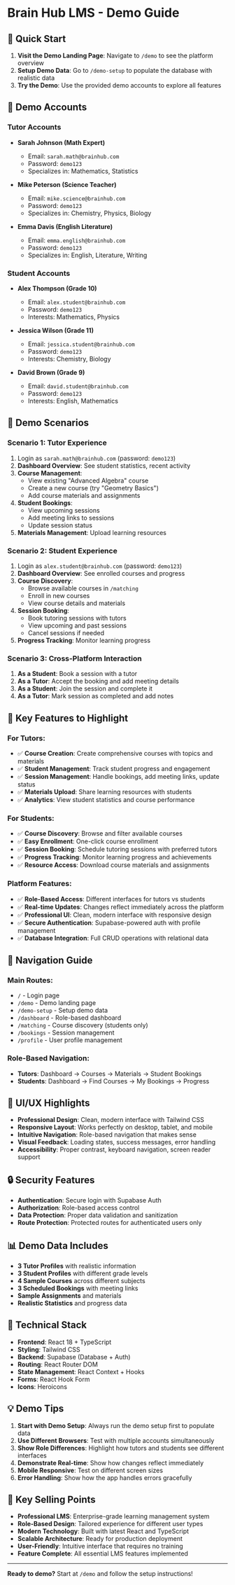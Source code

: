 # Brain Hub LMS - Demo Guide

## 🚀 Quick Start

1. **Visit the Demo Landing Page**: Navigate to `/demo` to see the platform overview
2. **Setup Demo Data**: Go to `/demo-setup` to populate the database with realistic data
3. **Try the Demo**: Use the provided demo accounts to explore all features

## 👥 Demo Accounts

### Tutor Accounts
- **Sarah Johnson (Math Expert)**
  - Email: `sarah.math@brainhub.com`
  - Password: `demo123`
  - Specializes in: Mathematics, Statistics

- **Mike Peterson (Science Teacher)**
  - Email: `mike.science@brainhub.com`
  - Password: `demo123`
  - Specializes in: Chemistry, Physics, Biology

- **Emma Davis (English Literature)**
  - Email: `emma.english@brainhub.com`
  - Password: `demo123`
  - Specializes in: English, Literature, Writing

### Student Accounts
- **Alex Thompson (Grade 10)**
  - Email: `alex.student@brainhub.com`
  - Password: `demo123`
  - Interests: Mathematics, Physics

- **Jessica Wilson (Grade 11)**
  - Email: `jessica.student@brainhub.com`
  - Password: `demo123`
  - Interests: Chemistry, Biology

- **David Brown (Grade 9)**
  - Email: `david.student@brainhub.com`
  - Password: `demo123`
  - Interests: English, Mathematics

## 🎯 Demo Scenarios

### Scenario 1: Tutor Experience
1. Login as `sarah.math@brainhub.com` (password: `demo123`)
2. **Dashboard Overview**: See student statistics, recent activity
3. **Course Management**: 
   - View existing "Advanced Algebra" course
   - Create a new course (try "Geometry Basics")
   - Add course materials and assignments
4. **Student Bookings**: 
   - View upcoming sessions
   - Add meeting links to sessions
   - Update session status
5. **Materials Management**: Upload learning resources

### Scenario 2: Student Experience
1. Login as `alex.student@brainhub.com` (password: `demo123`)
2. **Dashboard Overview**: See enrolled courses and progress
3. **Course Discovery**: 
   - Browse available courses in `/matching`
   - Enroll in new courses
   - View course details and materials
4. **Session Booking**: 
   - Book tutoring sessions with tutors
   - View upcoming and past sessions
   - Cancel sessions if needed
5. **Progress Tracking**: Monitor learning progress

### Scenario 3: Cross-Platform Interaction
1. **As a Student**: Book a session with a tutor
2. **As a Tutor**: Accept the booking and add meeting details
3. **As a Student**: Join the session and complete it
4. **As a Tutor**: Mark session as completed and add notes

## 🔧 Key Features to Highlight

### For Tutors:
- ✅ **Course Creation**: Create comprehensive courses with topics and materials
- ✅ **Student Management**: Track student progress and engagement
- ✅ **Session Management**: Handle bookings, add meeting links, update status
- ✅ **Materials Upload**: Share learning resources with students
- ✅ **Analytics**: View student statistics and course performance

### For Students:
- ✅ **Course Discovery**: Browse and filter available courses
- ✅ **Easy Enrollment**: One-click course enrollment
- ✅ **Session Booking**: Schedule tutoring sessions with preferred tutors
- ✅ **Progress Tracking**: Monitor learning progress and achievements
- ✅ **Resource Access**: Download course materials and assignments

### Platform Features:
- ✅ **Role-Based Access**: Different interfaces for tutors vs students
- ✅ **Real-time Updates**: Changes reflect immediately across the platform
- ✅ **Professional UI**: Clean, modern interface with responsive design
- ✅ **Secure Authentication**: Supabase-powered auth with profile management
- ✅ **Database Integration**: Full CRUD operations with relational data

## 📱 Navigation Guide

### Main Routes:
- `/` - Login page
- `/demo` - Demo landing page
- `/demo-setup` - Setup demo data
- `/dashboard` - Role-based dashboard
- `/matching` - Course discovery (students only)
- `/bookings` - Session management
- `/profile` - User profile management

### Role-Based Navigation:
- **Tutors**: Dashboard → Courses → Materials → Student Bookings
- **Students**: Dashboard → Find Courses → My Bookings → Progress

## 🎨 UI/UX Highlights

- **Professional Design**: Clean, modern interface with Tailwind CSS
- **Responsive Layout**: Works perfectly on desktop, tablet, and mobile
- **Intuitive Navigation**: Role-based navigation that makes sense
- **Visual Feedback**: Loading states, success messages, error handling
- **Accessibility**: Proper contrast, keyboard navigation, screen reader support

## 🔒 Security Features

- **Authentication**: Secure login with Supabase Auth
- **Authorization**: Role-based access control
- **Data Protection**: Proper data validation and sanitization
- **Route Protection**: Protected routes for authenticated users only

## 📊 Demo Data Includes

- **3 Tutor Profiles** with realistic information
- **3 Student Profiles** with different grade levels
- **4 Sample Courses** across different subjects
- **3 Scheduled Bookings** with meeting links
- **Sample Assignments** and materials
- **Realistic Statistics** and progress data

## 🚀 Technical Stack

- **Frontend**: React 18 + TypeScript
- **Styling**: Tailwind CSS
- **Backend**: Supabase (Database + Auth)
- **Routing**: React Router DOM
- **State Management**: React Context + Hooks
- **Forms**: React Hook Form
- **Icons**: Heroicons

## 💡 Demo Tips

1. **Start with Demo Setup**: Always run the demo setup first to populate data
2. **Use Different Browsers**: Test with multiple accounts simultaneously
3. **Show Role Differences**: Highlight how tutors and students see different interfaces
4. **Demonstrate Real-time**: Show how changes reflect immediately
5. **Mobile Responsive**: Test on different screen sizes
6. **Error Handling**: Show how the app handles errors gracefully

## 🎯 Key Selling Points

- **Professional LMS**: Enterprise-grade learning management system
- **Role-Based Design**: Tailored experience for different user types
- **Modern Technology**: Built with latest React and TypeScript
- **Scalable Architecture**: Ready for production deployment
- **User-Friendly**: Intuitive interface that requires no training
- **Feature Complete**: All essential LMS features implemented

---

**Ready to demo?** Start at `/demo` and follow the setup instructions!
